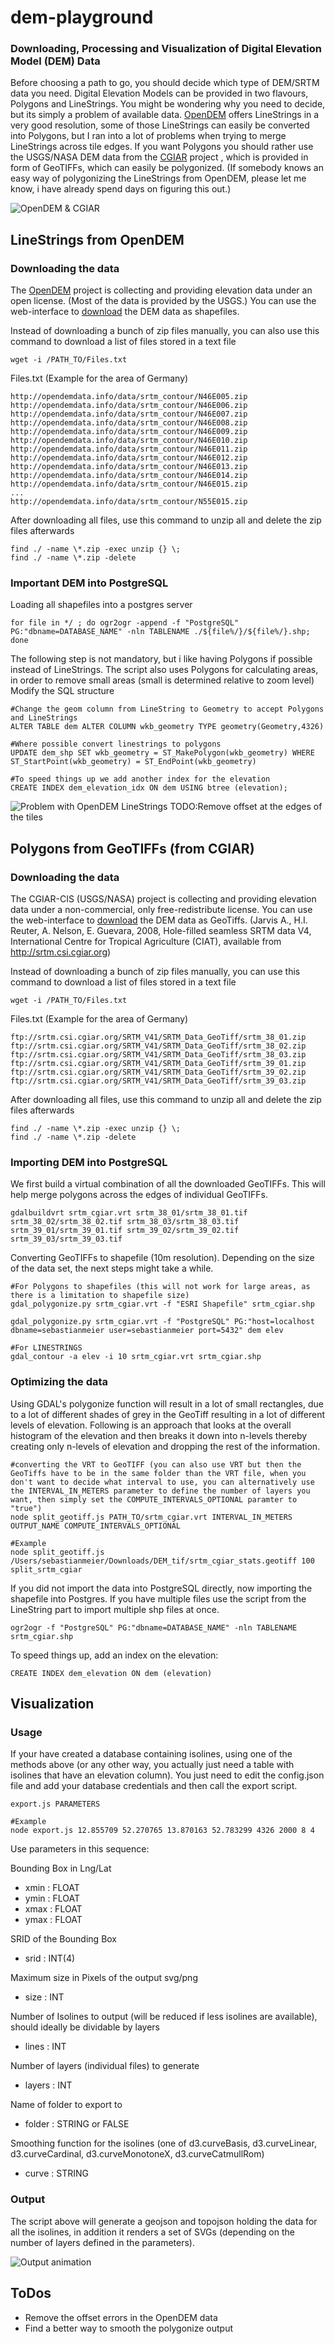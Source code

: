 # dem-playground
### Downloading, Processing and Visualization of Digital Elevation Model (DEM) Data

Before choosing a path to go, you should decide which type of DEM/SRTM data you need. Digital Elevation Models can be provided in two flavours, Polygons and LineStrings. You might be wondering why you need to decide, but its simply a problem of available data. [OpenDEM](http://www.opendem.info/) offers LineStrings in a very good resolution, some of those LineStrings can easily be converted into Polygons, but I ran into a lot of problems when trying to merge LineStrings across tile edges. If you want Polygons you should rather use the USGS/NASA DEM data from the [CGIAR](http://srtm.csi.cgiar.org/) project , which is provided in form of GeoTIFFs, which can easily be polygonized. (If somebody knows an easy way of polygonizing the LineStrings from OpenDEM, please let me know, i have already spend days on figuring this out.)

![OpenDEM & CGIAR](https://raw.githubusercontent.com/sebastian-meier/dem-playground/master/readme_thumbnails/sources.jpg)

## LineStrings from OpenDEM

### Downloading the data

The [OpenDEM](http://www.opendem.info/) project is collecting and providing elevation data under an open license. (Most of the data is provided by the USGS.)
You can use the web-interface to [download](http://www.opendem.info/download_contours.html) the DEM data as shapefiles. 

Instead of downloading a bunch of zip files manually, you can also use this command to download a list of files stored in a text file

```
wget -i /PATH_TO/Files.txt
```

Files.txt (Example for the area of Germany)
```
http://opendemdata.info/data/srtm_contour/N46E005.zip
http://opendemdata.info/data/srtm_contour/N46E006.zip
http://opendemdata.info/data/srtm_contour/N46E007.zip
http://opendemdata.info/data/srtm_contour/N46E008.zip
http://opendemdata.info/data/srtm_contour/N46E009.zip
http://opendemdata.info/data/srtm_contour/N46E010.zip
http://opendemdata.info/data/srtm_contour/N46E011.zip
http://opendemdata.info/data/srtm_contour/N46E012.zip
http://opendemdata.info/data/srtm_contour/N46E013.zip
http://opendemdata.info/data/srtm_contour/N46E014.zip
http://opendemdata.info/data/srtm_contour/N46E015.zip
...
http://opendemdata.info/data/srtm_contour/N55E015.zip
```

After downloading all files, use this command to unzip all and delete the zip files afterwards
```
find ./ -name \*.zip -exec unzip {} \;
find ./ -name \*.zip -delete
```

### Important DEM into PostgreSQL

Loading all shapefiles into a postgres server
```
for file in */ ; do ogr2ogr -append -f "PostgreSQL" PG:"dbname=DATABASE_NAME" -nln TABLENAME ./${file%/}/${file%/}.shp; done
```

The following step is not mandatory, but i like having Polygons if possible instead of LineStrings. The script also uses Polygons for calculating areas, in order to remove small areas (small is determined relative to zoom level)
Modify the SQL structure
```
#Change the geom column from LineString to Geometry to accept Polygons and LineStrings
ALTER TABLE dem ALTER COLUMN wkb_geometry TYPE geometry(Geometry,4326)

#Where possible convert linestrings to polygons
UPDATE dem_shp SET wkb_geometry = ST_MakePolygon(wkb_geometry) WHERE ST_StartPoint(wkb_geometry) = ST_EndPoint(wkb_geometry)

#To speed things up we add another index for the elevation
CREATE INDEX dem_elevation_idx ON dem USING btree (elevation);
```

![Problem with OpenDEM LineStrings](https://raw.githubusercontent.com/sebastian-meier/dem-playground/master/readme_thumbnails/linestring_problem.jpg)
TODO:Remove offset at the edges of the tiles 


## Polygons from GeoTIFFs (from CGIAR)

### Downloading the data

The CGIAR-CIS (USGS/NASA) project is collecting and providing elevation data under a non-commercial, only free-redistribute license.
You can use the web-interface to [download](http://srtm.csi.cgiar.org) the DEM data as GeoTiffs.
(Jarvis A., H.I. Reuter, A.  Nelson, E. Guevara, 2008, Hole-filled  seamless SRTM data V4, International  Centre for Tropical  Agriculture (CIAT), available  from http://srtm.csi.cgiar.org)

Instead of downloading a bunch of zip files manually, you can use this command to download a list of files stored in a text file

```
wget -i /PATH_TO/Files.txt
```

Files.txt (Example for the area of Germany)
```
ftp://srtm.csi.cgiar.org/SRTM_V41/SRTM_Data_GeoTiff/srtm_38_01.zip
ftp://srtm.csi.cgiar.org/SRTM_V41/SRTM_Data_GeoTiff/srtm_38_02.zip
ftp://srtm.csi.cgiar.org/SRTM_V41/SRTM_Data_GeoTiff/srtm_38_03.zip
ftp://srtm.csi.cgiar.org/SRTM_V41/SRTM_Data_GeoTiff/srtm_39_01.zip
ftp://srtm.csi.cgiar.org/SRTM_V41/SRTM_Data_GeoTiff/srtm_39_02.zip
ftp://srtm.csi.cgiar.org/SRTM_V41/SRTM_Data_GeoTiff/srtm_39_03.zip
```

After downloading all files, use this command to unzip all and delete the zip files afterwards
```
find ./ -name \*.zip -exec unzip {} \;
find ./ -name \*.zip -delete
```

### Importing DEM into PostgreSQL

We first build a virtual combination of all the downloaded GeoTIFFs. This will help merge polygons across the edges of individual GeoTIFFs.

```
gdalbuildvrt srtm_cgiar.vrt srtm_38_01/srtm_38_01.tif srtm_38_02/srtm_38_02.tif srtm_38_03/srtm_38_03.tif srtm_39_01/srtm_39_01.tif srtm_39_02/srtm_39_02.tif srtm_39_03/srtm_39_03.tif
```

Converting GeoTIFFs to shapefile (10m resolution). Depending on the size of the data set, the next steps might take a while.
```
#For Polygons to shapefiles (this will not work for large areas, as there is a limitation to shapefile size)
gdal_polygonize.py srtm_cgiar.vrt -f "ESRI Shapefile" srtm_cgiar.shp

gdal_polygonize.py srtm_cgiar.vrt -f "PostgreSQL" PG:"host=localhost dbname=sebastianmeier user=sebastianmeier port=5432" dem elev

#For LINESTRINGS
gdal_contour -a elev -i 10 srtm_cgiar.vrt srtm_cgiar.shp
```

### Optimizing the data
Using GDAL's polygonize function will result in a lot of small rectangles, due to a lot of different shades of grey in the GeoTiff resulting in a lot of different levels of elevation. Following is an approach that looks at the overall histogram of the elevation and then breaks it down into n-levels thereby creating only n-levels of elevation and dropping the rest of the information.
```
#converting the VRT to GeoTIFF (you can also use VRT but then the GeoTiffs have to be in the same folder than the VRT file, when you don't want to decide what interval to use, you can alternatively use the INTERVAL_IN_METERS parameter to define the number of layers you want, then simply set the COMPUTE_INTERVALS_OPTIONAL paramter to "true")
node split_geotiff.js PATH_TO/srtm_cgiar.vrt INTERVAL_IN_METERS OUTPUT_NAME COMPUTE_INTERVALS_OPTIONAL

#Example
node split_geotiff.js /Users/sebastianmeier/Downloads/DEM_tif/srtm_cgiar_stats.geotiff 100 split_srtm_cgiar
```

If you did not import the data into PostgreSQL directly, now importing the shapefile into Postgres.
If you have multiple files use the script from the LineString part to import multiple shp files at once.
```
ogr2ogr -f "PostgreSQL" PG:"dbname=DATABASE_NAME" -nln TABLENAME srtm_cgiar.shp
```

To speed things up, add an index on the elevation:
```
CREATE INDEX dem_elevation ON dem (elevation)
```

## Visualization 

### Usage

If your have created a database containing isolines, using one of the methods above (or any other way, you actually just need a table with isolines that have an elevation column).
You just need to edit the config.json file and add your database credentials and then call the export script.
```
export.js PARAMETERS

#Example
node export.js 12.855709 52.270765 13.870163 52.783299 4326 2000 8 4
```
Use parameters in this sequence:

Bounding Box in Lng/Lat
- xmin   : FLOAT
- ymin   : FLOAT
- xmax   : FLOAT
- ymax   : FLOAT

SRID of the Bounding Box
- srid   : INT(4)

Maximum size in Pixels of the output svg/png
- size   : INT

Number of Isolines to output (will be reduced if less isolines are available), should ideally be dividable by layers
- lines  : INT

Number of layers (individual files) to generate
- layers : INT

Name of folder to export to
- folder : STRING or FALSE

Smoothing function for the isolines (one of d3.curveBasis, d3.curveLinear, d3.curveCardinal, d3.curveMonotoneX, d3.curveCatmullRom)
- curve  : STRING


### Output

The script above will generate a geojson and topojson holding the data for all the isolines, in addition it renders a set of SVGs (depending on the number of layers defined in the parameters).

![Output animation](https://raw.githubusercontent.com/sebastian-meier/dem-playground/master/readme_thumbnails/dem_test.gif)

## ToDos

- Remove the offset errors in the OpenDEM data
- Find a better way to smooth the polygonize output